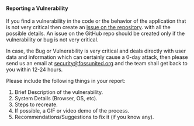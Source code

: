 #### Reporting a Vulnerability

If you find a vulnerability in the code or the behavior of the application that is not very critical then create an [issue on the repository](https://github.com/fossunited/fossunited/issues). with all the possible details. An issue on the GitHub repo should be created only if the vulnerability or bug is not very critical.

In case, the Bug or Vulnerability is very critical and deals directly with user data and information which can certainly cause a 0-day attack, then please send us an email at security@fossunited.org and the team shall get back to you within 12-24 hours. 

Please include the following things in your report: 
1. Brief Description of the vulnerability.
2. System Details (Browser, OS, etc).
3. Steps to recreate.
4. If possible, a GIF or video demo of the process.
5. Recommendations/Suggestions to fix it (if you know any).
